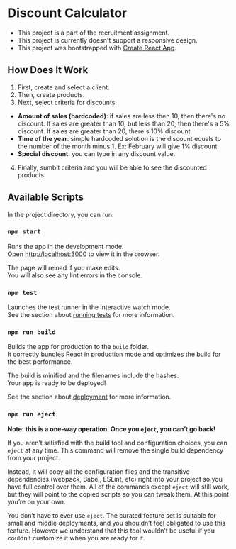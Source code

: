 # Discount Calculator

- This project is a part of the recruitment assignment.
- This project is currently doesn't support a responsive design.
- This project was bootstrapped with [Create React App](https://github.com/facebook/create-react-app).

## How Does It Work

1. First, create and select a client.
2. Then, create products.
3. Next, select criteria for discounts.

- **Amount of sales (hardcoded)**: if sales are less then 10, then there's no discount. If sales are greater than 10, but less than 20, then there's a 5% discount. If sales are greater than 20, there's 10% discount.
- **Time of the year**: simple hardcoded solution is the discount equals to the number of the month minus 1. Ex: February will give 1% discount.
- **Special discount**: you can type in any discount value.

4. Finally, sumbit criteria and you will be able to see the discounted products.

## Available Scripts

In the project directory, you can run:

### `npm start`

Runs the app in the development mode.\
Open [http://localhost:3000](http://localhost:3000) to view it in the browser.

The page will reload if you make edits.\
You will also see any lint errors in the console.

### `npm test`

Launches the test runner in the interactive watch mode.\
See the section about [running tests](https://facebook.github.io/create-react-app/docs/running-tests) for more information.

### `npm run build`

Builds the app for production to the `build` folder.\
It correctly bundles React in production mode and optimizes the build for the best performance.

The build is minified and the filenames include the hashes.\
Your app is ready to be deployed!

See the section about [deployment](https://facebook.github.io/create-react-app/docs/deployment) for more information.

### `npm run eject`

**Note: this is a one-way operation. Once you `eject`, you can’t go back!**

If you aren’t satisfied with the build tool and configuration choices, you can `eject` at any time. This command will remove the single build dependency from your project.

Instead, it will copy all the configuration files and the transitive dependencies (webpack, Babel, ESLint, etc) right into your project so you have full control over them. All of the commands except `eject` will still work, but they will point to the copied scripts so you can tweak them. At this point you’re on your own.

You don’t have to ever use `eject`. The curated feature set is suitable for small and middle deployments, and you shouldn’t feel obligated to use this feature. However we understand that this tool wouldn’t be useful if you couldn’t customize it when you are ready for it.
